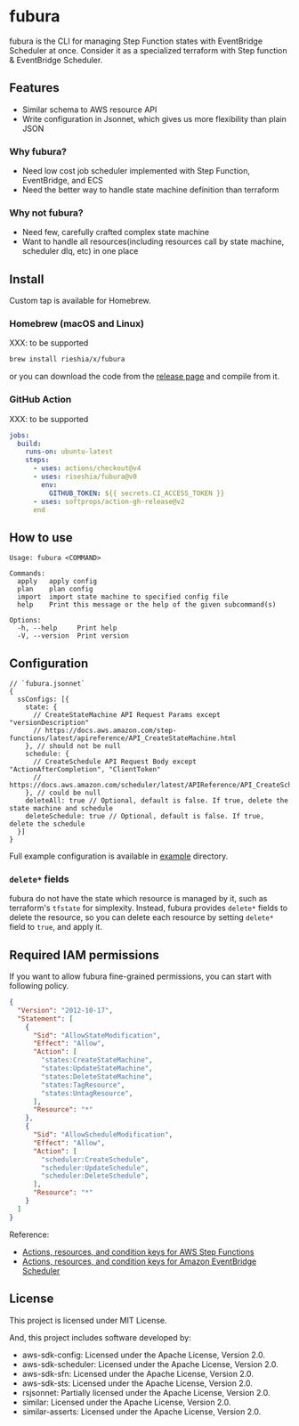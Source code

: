 # fubura

fubura is the CLI for managing Step Function states with EventBridge Scheduler at once.
Consider it as a specialized terraform with Step function & EventBridge Scheduler.

## Features

- Similar schema to AWS resource API
- Write configuration in Jsonnet, which gives us more flexibility than plain JSON

### Why fubura?

- Need low cost job scheduler implemented with Step Function, EventBridge, and ECS
- Need the better way to handle state machine definition than terraform

### Why not fubura?

- Need few, carefully crafted complex state machine
- Want to handle all resources(including resources call by state machine, scheduler dlq, etc) in one place

## Install

Custom tap is available for Homebrew.

### Homebrew (macOS and Linux)

XXX: to be supported

```sh
brew install rieshia/x/fubura
```

or you can download the code from the [release page](https://github.com/riseshia/fubura/releases) and compile from it.

### GitHub Action

XXX: to be supported

```yaml
jobs:
  build:
    runs-on: ubuntu-latest
    steps:
      - uses: actions/checkout@v4
      - uses: riseshia/fubura@v0
        env:
          GITHUB_TOKEN: ${{ secrets.CI_ACCESS_TOKEN }}
      - uses: softprops/action-gh-release@v2
      end
```


## How to use

```
Usage: fubura <COMMAND>

Commands:
  apply   apply config
  plan    plan config
  import  import state machine to specified config file
  help    Print this message or the help of the given subcommand(s)

Options:
  -h, --help     Print help
  -V, --version  Print version
```

## Configuration

```jsonnet
// `fubura.jsonnet`
{
  ssConfigs: [{
    state: {
      // CreateStateMachine API Request Params except "versionDescription"
      // https://docs.aws.amazon.com/step-functions/latest/apireference/API_CreateStateMachine.html
    }, // should not be null
    schedule: {
      // CreateSchedule API Request Body except "ActionAfterCompletion", "ClientToken"
      // https://docs.aws.amazon.com/scheduler/latest/APIReference/API_CreateSchedule.html
    }, // could be null
    deleteAll: true // Optional, default is false. If true, delete the state machine and schedule
    deleteSchedule: true // Optional, default is false. If true, delete the schedule
  }]
}
```

Full example configuration is available in [example](./example) directory.

### `delete*` fields

fubura do not have the state which resource is managed by it,
such as terraform's `tfstate` for simplexity.
Instead, fubura provides `delete*` fields to delete the resource,
so you can delete each resource by setting `delete*` field to `true`, and apply it.

## Required IAM permissions

If you want to allow fubura fine-grained permissions, you can start with following policy.

```json
{
  "Version": "2012-10-17",
  "Statement": [
    {
      "Sid": "AllowStateModification",
      "Effect": "Allow",
      "Action": [
        "states:CreateStateMachine",
        "states:UpdateStateMachine",
        "states:DeleteStateMachine",
        "states:TagResource",
        "states:UntagResource",
      ],
      "Resource": "*"
    },
    {
      "Sid": "AllowScheduleModification",
      "Effect": "Allow",
      "Action": [
        "scheduler:CreateSchedule",
        "scheduler:UpdateSchedule",
        "scheduler:DeleteSchedule",
      ],
      "Resource": "*"
    }
  ]
}
```

Reference:

- [Actions, resources, and condition keys for AWS Step Functions](https://docs.aws.amazon.com/service-authorization/latest/reference/list_awsstepfunctions.html)
- [Actions, resources, and condition keys for Amazon EventBridge Scheduler](https://docs.aws.amazon.com/service-authorization/latest/reference/list_amazoneventbridgescheduler.html)

## License

This project is licensed under MIT License.

And, this project includes software developed by:
- aws-sdk-config: Licensed under the Apache License, Version 2.0.
- aws-sdk-scheduler: Licensed under the Apache License, Version 2.0.
- aws-sdk-sfn: Licensed under the Apache License, Version 2.0.
- aws-sdk-sts: Licensed under the Apache License, Version 2.0.
- rsjsonnet: Partially licensed under the Apache License, Version 2.0.
- similar: Licensed under the Apache License, Version 2.0.
- similar-asserts: Licensed under the Apache License, Version 2.0.
